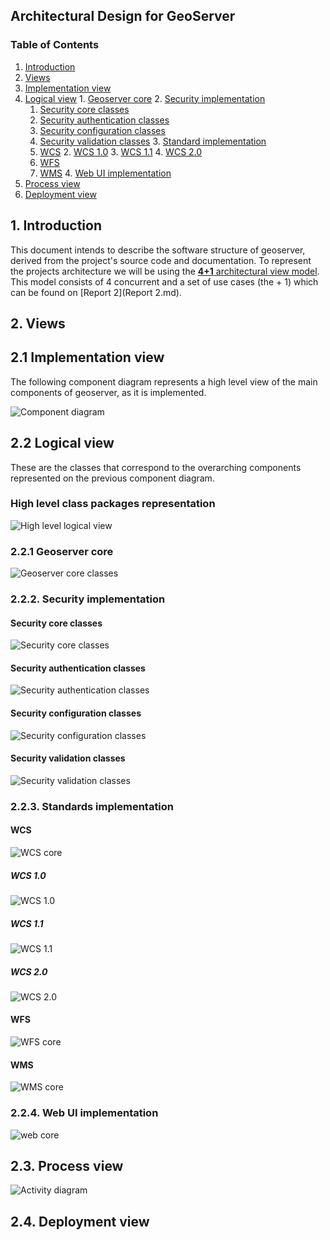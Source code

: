 ## Architectural Design for GeoServer

### Table of Contents
1. [Introduction](#intro)
2. [Views](#views)    
  1. [Implementation view](#implementation)
  2. [Logical view](#logical)
    1. [Geoserver core](#geo_core)
    2. [Security implementation](#security)
        1. [Security core classes](#sec_core)
        2. [Security authentication classes](#sec_auth)
        3. [Security configuration classes](#sec_config)
        4. [Security validation classes](#sec_valid)
    3. [Standard implementation](#standard)
        1. [WCS](#wcs)
            2. [WCS 1.0](#wcs_1_0)
            3. [WCS 1.1](#wcs_1_1)
            4. [WCS 2.0](#wcs_2_0)
        2. [WFS](#wfs)
        3. [WMS](#wms)
    4. [Web UI implementation](#web)
  3. [Process view](#process)
  4. [Deployment view](#deployment)

## <a name="intro"></a> 1. Introduction

This document intends to describe the software structure of geoserver, derived from the project's source code and documentation.
To represent the projects architecture we will be using the [__4+1__ architectural view model](https://en.wikipedia.org/wiki/4%2B1_architectural_view_model). This model consists of 4 concurrent and a set of use cases (the + 1) which can be found on [Report 2](Report 2.md).

## <a name="views"></a> 2. Views

## <a name="implementation"></a> 2.1 Implementation view
The following component diagram represents a high level view of the main components of geoserver, as it is implemented.

![Component diagram](img/implementation_view/component_diagram.png)

## <a name="logical"></a> 2.2 Logical view
These are the classes that correspond to the overarching components represented on the previous component diagram.


### High level class packages representation
![High level logical view](img/logical_view/logical_view_high_level.png)

### <a name="geo_core"></a> 2.2.1 Geoserver core
![Geoserver core classes](img/logical_view/core_detail.png)

### <a name="security"></a> 2.2.2. Security implementation

#### <a name="sec_core"></a> Security core classes
![Security core classes](img/logical_view/security/sec_core_detail.png)
#### <a name="sec_auth"></a> Security authentication classes
![Security authentication classes](img/logical_view/security/sec_auth_detail.png)
#### <a name="sec_config"></a> Security configuration classes
![Security configuration classes](img/logical_view/security/sec_config_detail.png)
#### <a name="sec_valid"></a> Security validation classes
![Security validation classes](img/logical_view/security/sec_valid_detail.png)

### <a name="std_core"></a> 2.2.3. Standards implementation

#### <a name="wcs"></a> WCS
![WCS core](img/logical_view/standards/wcs_detail.png)
##### <a name="wcs_1_0"></a> WCS 1.0
![WCS 1.0](img/logical_view/standards/wcs_1_0_detail.png)
##### <a name="wcs_1_1"></a> WCS 1.1
![WCS 1.1](img/logical_view/standards/wcs_1_1_detail.png)
##### <a name="wcs_2_0"></a> WCS 2.0
![WCS 2.0](img/logical_view/standards/wcs_2_0_detail.png)

#### <a name="wfs"></a> WFS
![WFS core](img/logical_view/standards/wfs_detail.png)

#### <a name="wms"></a> WMS
![WMS core](img/logical_view/standards/wms_detail.png)

### <a name="web"></a> 2.2.4. Web UI implementation
![web core](img/logical_view/web_detail.png)

## <a name="process"></a> 2.3. Process view
![Activity diagram](img/implementation_view/process_view.JPG)

## <a name="deployment"></a> 2.4. Deployment view
